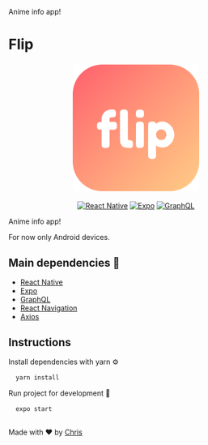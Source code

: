 
Anime info app!

# Flip

<div align="center">

  ### <img src="https://github.com/Chris-specs/flip/blob/master/assets/icon.png?raw=true" height="250px"/>
  
  [![React Native](https://img.shields.io/badge/React_Native-20232A?style=for-the-badge&logo=react&logoColor=61DAFB)](https://reactnative.dev/)
  [![Expo](https://img.shields.io/badge/Expo-1B1F23?style=for-the-badge&logo=expo&logoColor=white)](https://expo.dev/)
  [![GraphQL](https://img.shields.io/badge/-GraphQL-E10098?style=for-the-badge&logo=graphql&logoColor=white)](https://graphql.org/)

</div>

Anime info app!

For now only Android devices.

## Main dependencies 🧱

 - [React Native](https://reactnative.dev/)
 - [Expo](https://expo.dev/)
 - [GraphQL](https://graphql.org/)
 - [React Navigation](https://reactnavigation.org/)
 - [Axios](https://axios-http.com/)
  
## Instructions

Install dependencies with yarn ⚙️

```bash 
  yarn install
```

Run project for development 🚧

```bash 
  expo start
```

## 
Made with ❤️ by [Chris](https://github.com/Chris-specs)  
  